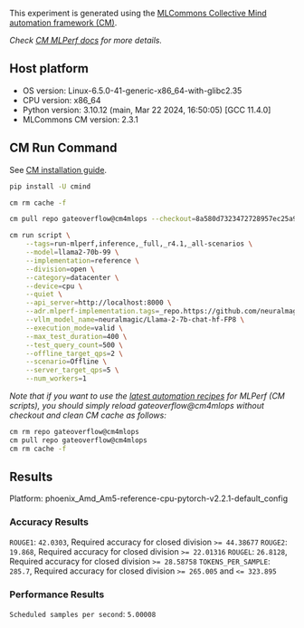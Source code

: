 This experiment is generated using the [MLCommons Collective Mind automation framework (CM)](https://github.com/mlcommons/ck).

*Check [CM MLPerf docs](https://mlcommons.github.io/inference) for more details.*

## Host platform

* OS version: Linux-6.5.0-41-generic-x86_64-with-glibc2.35
* CPU version: x86_64
* Python version: 3.10.12 (main, Mar 22 2024, 16:50:05) [GCC 11.4.0]
* MLCommons CM version: 2.3.1

## CM Run Command

See [CM installation guide](https://github.com/mlcommons/ck/blob/master/docs/installation.md).

```bash
pip install -U cmind

cm rm cache -f

cm pull repo gateoverflow@cm4mlops --checkout=8a580d7323472728957ec25a9ed3e2d607ddcce3

cm run script \
	--tags=run-mlperf,inference,_full,_r4.1,_all-scenarios \
	--model=llama2-70b-99 \
	--implementation=reference \
	--division=open \
	--category=datacenter \
	--device=cpu \
	--quiet \
	--api_server=http://localhost:8000 \
	--adr.mlperf-implementation.tags=_repo.https://github.com/neuralmagic/inference,_branch.vllm \
	--vllm_model_name=neuralmagic/Llama-2-7b-chat-hf-FP8 \
	--execution_mode=valid \
	--max_test_duration=400 \
	--test_query_count=500 \
	--offline_target_qps=2 \
	--scenario=Offline \
	--server_target_qps=5 \
	--num_workers=1
```
*Note that if you want to use the [latest automation recipes](https://access.cknowledge.org/playground/?action=scripts) for MLPerf (CM scripts),
 you should simply reload gateoverflow@cm4mlops without checkout and clean CM cache as follows:*

```bash
cm rm repo gateoverflow@cm4mlops
cm pull repo gateoverflow@cm4mlops
cm rm cache -f

```

## Results

Platform: phoenix_Amd_Am5-reference-cpu-pytorch-v2.2.1-default_config

### Accuracy Results 
`ROUGE1`: `42.0303`, Required accuracy for closed division `>= 44.38677`
`ROUGE2`: `19.868`, Required accuracy for closed division `>= 22.01316`
`ROUGEL`: `26.8128`, Required accuracy for closed division `>= 28.58758`
`TOKENS_PER_SAMPLE`: `285.7`, Required accuracy for closed division `>= 265.005` and `<= 323.895`

### Performance Results 
`Scheduled samples per second`: `5.00008`
